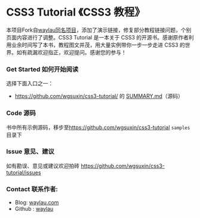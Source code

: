 # CSS3 Tutorial 《CSS3 教程》

本项目Fork自[waylau同名项目](https://github.com/waylau/css3-tutorial)，添加了演示链接，修复部分教程链接问题，个别页面内容进行了调整。CSS3 Tutorial 是一本关于 CSS3 的开源书。感谢原作者利用业余时间写了本书，教程图文并茂，用大量实例带你一步一步走进 CSS3 的世界。如有疏漏欢迎指正，欢迎提问。感谢您的参与！
 
### Get Started 如何开始阅读

选择下面入口之一：

* <https://github.com/wgsuxin/css3-tutorial/> 的 [SUMMARY.md](SUMMARY.md)（源码）
 
### Code 源码

书中所有示例源码，移步至<https://github.com/wgsuxin/css3-tutorial>  `samples` 目录下

### Issue 意见、建议

如有勘误、意见或建议欢迎拍砖 <https://github.com/wgsuxin/css3-tutorial/issues>

### Contact 联系作者:

* Blog: [waylau.com](http://waylau.com)
* Github : [waylau](https://github.com/waylau)
